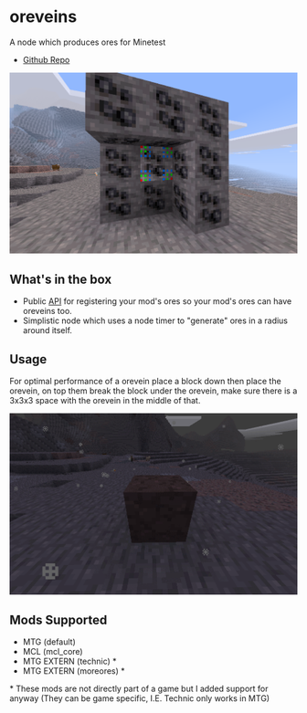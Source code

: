 # oreveins
A node which produces ores for Minetest

* [Github Repo](https://github.com/Beanzilla/oreveins)

![screenshot](screenshot.png)

## What's in the box

* Public [API](API.md) for registering your mod's ores so your mod's ores can have oreveins too.
* Simplistic node which uses a node timer to "generate" ores in a radius around itself.

## Usage

For optimal performance of a orevein place a block down then place the orevein,
 on top them break the block under the orevein,
 make sure there is a 3x3x3 space with the orevein in the middle of that.

![usage](usage.gif)

## Mods Supported

* MTG (default)
* MCL (mcl_core)
* MTG EXTERN (technic) \*
* MTG EXTERN (moreores) \*

\* These mods are not directly part of a game but I added support for anyway (They can be game specific, I.E. Technic only works in MTG)
